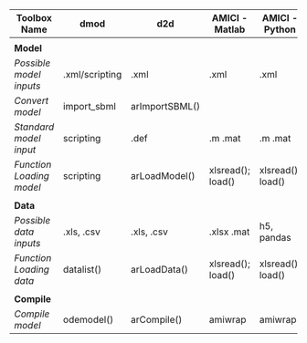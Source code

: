 | Toolbox Name             | dmod           | d2d            | AMICI - Matlab    | AMICI - Python    | Copasi        |
|--------------------------|----------------|----------------|-------------------|-------------------|---------------|
|                          |                |                |                   |                   |               |
| **Model**                |                |                |                   |                   |               |
| *Possible model inputs*  | .xml/scripting | .xml           | .xml              | .xml              | .xml          |
| *Convert model*          | import_sbml    | arImportSBML() |                   |                   | -i            |
| *Standard model input*   | scripting      | .def           | .m .mat           | .m .mat           | user-supplied |
| *Function Loading model* | scripting      | arLoadModel()  | xlsread(); load() | xlsread(); load() | Model         |
|                          |                |                |                   |                   |               |
| **Data**                 |                |                |                   |                   |               |
| *Possible data inputs*   | .xls, .csv     | .xls, .csv     | .xlsx .mat        | h5, pandas        | tbd           |
| *Function Loading data*  | datalist()     | arLoadData()   | xlsread(); load() | xlsread(); load() | tbd           |
|                          |                |                |                   |                   |               |
| **Compile**              |                |                |                   |                   |               |
| *Compile model*          | odemodel()     | arCompile()    | amiwrap           | amiwrap           | no            |
